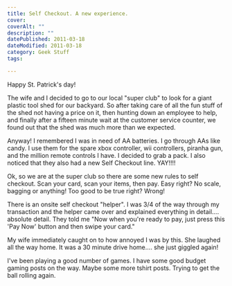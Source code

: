 ```yaml
---
title: Self Checkout. A new experience.
cover: 
coverAlt: ""
description: ""
datePublished: 2011-03-18  
dateModified: 2011-03-18 
category: Geek Stuff 
tags: 

---
```


Happy St. Patrick's day!

The wife and I decided to go to our local "super club" to look for a giant plastic tool shed for our backyard. So after taking care of all the fun stuff of the shed not having a price on it, then hunting down an employee to help, and finally after a fifteen minute wait at the customer service counter, we found out that the shed was much more than we expected. 

Anyway! I remembered I was in need of AA batteries.  I go through AAs like candy.  I use them for the spare xbox controller, wii controllers, piranha gun, and the million remote controls I have. I decided to grab a pack. I also noticed that they also had a new Self Checkout line. YAY!!!!

Ok, so we are at the super club so there are some new rules to self checkout.  Scan your card, scan your items, then pay. Easy right? No scale, bagging or anything!  Too good to be true right? Wrong!

There is an onsite self checkout "helper".  I was 3/4 of the way through my transaction and the helper came over and explained everything in detail.... absolute detail. They told me "Now when you're ready to pay, just press this 'Pay Now' button and then swipe your card."

My wife immediately caught on to how annoyed I was by this. She laughed all the way home.  It was a 30 minute drive home.... she just giggled again! 

I've been playing a good number of games. I have some good budget gaming posts on the way. Maybe some more tshirt posts. Trying to get the ball rolling again.
